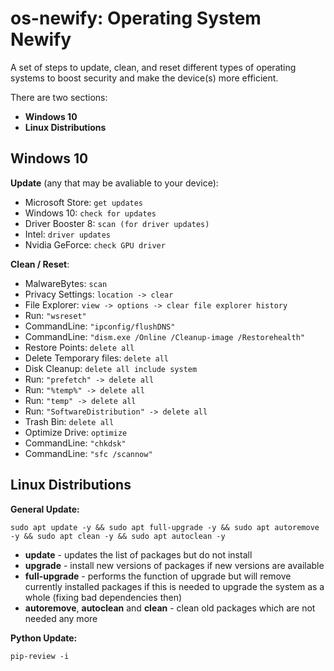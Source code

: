 # os-newify: Operating System Newify

A set of steps to update, clean, and reset different types of operating systems to boost security and make the device(s) more efficient.

There are two sections:

* **Windows 10**
* **Linux Distributions**


## Windows 10

**Update** (any that may be avaliable to your device):
* Microsoft Store: `get updates`
* Windows 10: `check for updates`
* Driver Booster 8: `scan (for driver updates)`
* Intel: `driver updates`
* Nvidia GeForce: `check GPU driver`

**Clean / Reset**:

* MalwareBytes: `scan`
* Privacy Settings: `location -> clear`
* File Explorer: `view -> options -> clear file explorer history`
* Run: `"wsreset"`
* CommandLine: `"ipconfig/flushDNS"`
* CommandLine: `"dism.exe /Online /Cleanup-image /Restorehealth"`
* Restore Points: `delete all`
* Delete Temporary files: `delete all`
* Disk Cleanup: `delete all include system`
* Run: `"prefetch" -> delete all`
* Run: `"%temp%" -> delete all`
* Run: `"temp" -> delete all`
* Run: `"SoftwareDistribution" -> delete all`
* Trash Bin: `delete all`
* Optimize Drive: `optimize`
* CommandLine: `"chkdsk"`
* CommandLine: `"sfc /scannow"`

## Linux Distributions

**General Update:**

`sudo apt update -y && sudo apt full-upgrade -y && sudo apt autoremove -y && sudo apt clean -y && sudo apt autoclean -y`
* **update** - updates the list of packages but do not install
* **upgrade** - install new versions of packages if new versions are available
* **full-upgrade** - performs the function of upgrade but will remove currently installed packages if this is needed to upgrade the system as a whole (fixing bad dependencies then)
* **autoremove**, **autoclean** and **clean** - clean old packages which are not needed any more

**Python Update:**

`pip-review -i`
